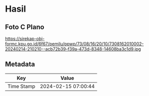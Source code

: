 # Hasil

## Foto C Plano

https://sirekap-obj-formc.kpu.go.id/6f67/pemilu/ppwp/73/08/16/20/10/7308162010002-20240214-210210--acb72b39-f39a-473d-8348-14608ba3c1d9.jpg


## Metadata

| Key        | Value               |
| ---------- | ------------------- |
| Time Stamp | 2024-02-15 07:00:44 |




